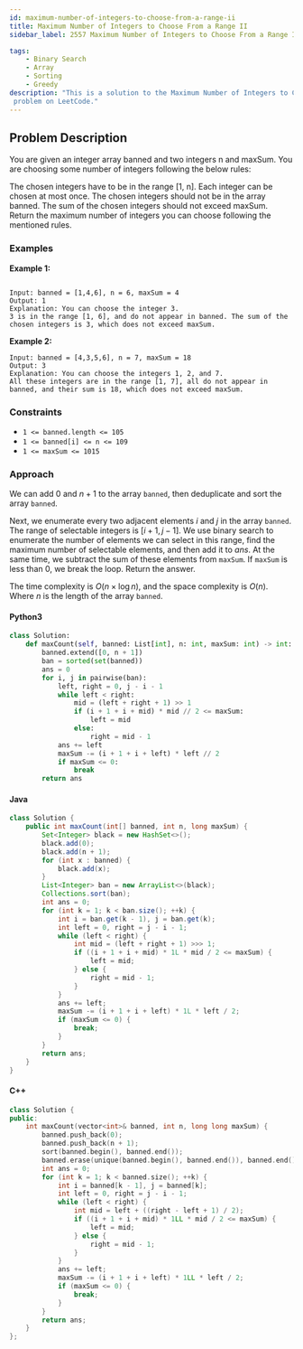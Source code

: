 ```yaml
---
id: maximum-number-of-integers-to-choose-from-a-range-ii
title: Maximum Number of Integers to Choose From a Range II
sidebar_label: 2557 Maximum Number of Integers to Choose From a Range II

tags:
    - Binary Search
    - Array
    - Sorting
    - Greedy
description: "This is a solution to the Maximum Number of Integers to Choose From a Range II
 problem on LeetCode."
---
```


## Problem Description

You are given an integer array banned and two integers n and maxSum. You are choosing some number of integers following the below rules:

The chosen integers have to be in the range [1, n].
Each integer can be chosen at most once.
The chosen integers should not be in the array banned.
The sum of the chosen integers should not exceed maxSum.
Return the maximum number of integers you can choose following the mentioned rules.

 

### Examples

**Example 1:**

```

Input: banned = [1,4,6], n = 6, maxSum = 4
Output: 1
Explanation: You can choose the integer 3.
3 is in the range [1, 6], and do not appear in banned. The sum of the chosen integers is 3, which does not exceed maxSum.

```

**Example 2:**

```
Input: banned = [4,3,5,6], n = 7, maxSum = 18
Output: 3
Explanation: You can choose the integers 1, 2, and 7.
All these integers are in the range [1, 7], all do not appear in banned, and their sum is 18, which does not exceed maxSum.

```


### Constraints

- `1 <= banned.length <= 105`
- `1 <= banned[i] <= n <= 109`
- `1 <= maxSum <= 1015`
 

### Approach 

We can add $0$ and $n + 1$ to the array `banned`, then deduplicate and sort the array `banned`.

Next, we enumerate every two adjacent elements $i$ and $j$ in the array `banned`. The range of selectable integers is $[i + 1, j - 1]$. We use binary search to enumerate the number of elements we can select in this range, find the maximum number of selectable elements, and then add it to $ans$. At the same time, we subtract the sum of these elements from `maxSum`. If `maxSum` is less than $0$, we break the loop. Return the answer.

The time complexity is $O(n \times \log n)$, and the space complexity is $O(n)$. Where $n$ is the length of the array `banned`.


#### Python3

```python
class Solution:
    def maxCount(self, banned: List[int], n: int, maxSum: int) -> int:
        banned.extend([0, n + 1])
        ban = sorted(set(banned))
        ans = 0
        for i, j in pairwise(ban):
            left, right = 0, j - i - 1
            while left < right:
                mid = (left + right + 1) >> 1
                if (i + 1 + i + mid) * mid // 2 <= maxSum:
                    left = mid
                else:
                    right = mid - 1
            ans += left
            maxSum -= (i + 1 + i + left) * left // 2
            if maxSum <= 0:
                break
        return ans
```

#### Java

```java
class Solution {
    public int maxCount(int[] banned, int n, long maxSum) {
        Set<Integer> black = new HashSet<>();
        black.add(0);
        black.add(n + 1);
        for (int x : banned) {
            black.add(x);
        }
        List<Integer> ban = new ArrayList<>(black);
        Collections.sort(ban);
        int ans = 0;
        for (int k = 1; k < ban.size(); ++k) {
            int i = ban.get(k - 1), j = ban.get(k);
            int left = 0, right = j - i - 1;
            while (left < right) {
                int mid = (left + right + 1) >>> 1;
                if ((i + 1 + i + mid) * 1L * mid / 2 <= maxSum) {
                    left = mid;
                } else {
                    right = mid - 1;
                }
            }
            ans += left;
            maxSum -= (i + 1 + i + left) * 1L * left / 2;
            if (maxSum <= 0) {
                break;
            }
        }
        return ans;
    }
}
```

#### C++

```cpp
class Solution {
public:
    int maxCount(vector<int>& banned, int n, long long maxSum) {
        banned.push_back(0);
        banned.push_back(n + 1);
        sort(banned.begin(), banned.end());
        banned.erase(unique(banned.begin(), banned.end()), banned.end());
        int ans = 0;
        for (int k = 1; k < banned.size(); ++k) {
            int i = banned[k - 1], j = banned[k];
            int left = 0, right = j - i - 1;
            while (left < right) {
                int mid = left + ((right - left + 1) / 2);
                if ((i + 1 + i + mid) * 1LL * mid / 2 <= maxSum) {
                    left = mid;
                } else {
                    right = mid - 1;
                }
            }
            ans += left;
            maxSum -= (i + 1 + i + left) * 1LL * left / 2;
            if (maxSum <= 0) {
                break;
            }
        }
        return ans;
    }
};
```
